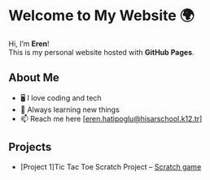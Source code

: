 # Welcome to My Website 🌍

Hi, I’m **Eren**!  
This is my personal website hosted with **GitHub Pages**.  

## About Me
- 🖥️ I love coding and tech
- 🌱 Always learning new things
- 📫 Reach me here [eren.hatipoglu@hisarschool.k12.tr]


## Projects
- [Project 1]Tic Tac Toe Scratch Project – [Scratch game](https://scratch.mit.edu/projects/1212300434/)

